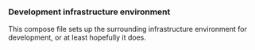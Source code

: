 ### Development infrastructure environment
This compose file sets up the surrounding infrastructure environment for development, or at least hopefully it does.